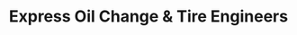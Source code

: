 ---
title: "Express Oil Change & Tire Engineers"
url: /auburn/express-oil-change-and-tire-engineers-opelika-road/
shop: car repair
---